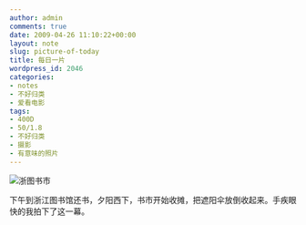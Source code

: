 ```yaml
---
author: admin
comments: true
date: 2009-04-26 11:10:22+00:00
layout: note
slug: picture-of-today
title: 每日一片
wordpress_id: 2046
categories:
- notes
- 不好归类
- 爱看电影
tags:
- 400D
- 50/1.8
- 不好归类
- 摄影
- 有意味的照片
---
```


![浙图书市](http://farm4.static.flickr.com/3414/3475302337_d37e7b2fb8.jpg?v=0)

下午到浙江图书馆还书，夕阳西下，书市开始收摊，把遮阳伞放倒收起来。手疾眼快的我拍下了这一幕。
